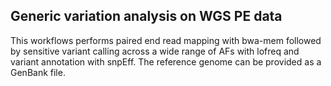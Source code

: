 Generic variation analysis on WGS PE data
-------------------------------------------

This workflows performs paired end read mapping with bwa-mem followed by
sensitive variant calling across a wide range of AFs with lofreq and variant
annotation with snpEff. The reference genome can be provided as a GenBank file.
